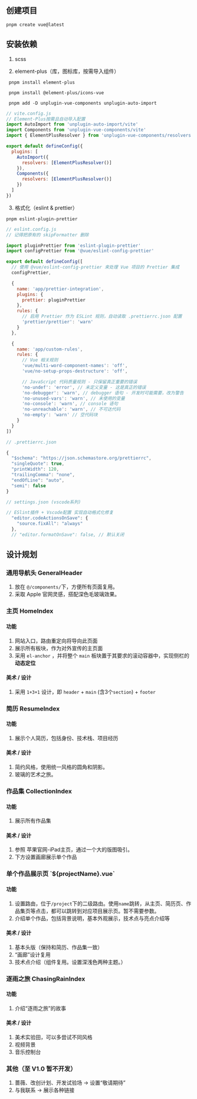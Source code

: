 ## 创建项目

```
pnpm create vue@latest
```

## 安装依赖

1. scss

2. element-plus（库，图标库，按需导入组件）

```
 pnpm install element-plus   
 
 pnpm install @element-plus/icons-vue
 
 pnpm add -D unplugin-vue-components unplugin-auto-import
```

```jsx
// vite.config.js
// Element-Plus按需且自动导入配置
import AutoImport from 'unplugin-auto-import/vite'
import Components from 'unplugin-vue-components/vite'
import { ElementPlusResolver } from 'unplugin-vue-components/resolvers'

export default defineConfig({
  plugins: [
    AutoImport({
      resolvers: [ElementPlusResolver()]
    }),
    Components({
      resolvers: [ElementPlusResolver()]
    })
  ]
})
```

3. 格式化（eslint & prettier）

```
pnpm eslint-plugin-prettier
```

```jsx
// eslint.config.js
// 记得把原有的 skipFormatter 删除

import pluginPrettier from 'eslint-plugin-prettier'
import configPrettier from '@vue/eslint-config-prettier'

export default defineConfig([
  // 使用 @vue/eslint-config-prettier 来处理 Vue 项目的 Prettier 集成
  configPrettier,

  {
    name: 'app/prettier-integration',
    plugins: {
      prettier: pluginPrettier
    },
    rules: {
      // 启用 Prettier 作为 ESLint 规则，自动读取 .prettierrc.json 配置
      'prettier/prettier': 'warn'
    }
  },

  {
    name: 'app/custom-rules',
    rules: {
      // Vue 相关规则
      'vue/multi-word-component-names': 'off',
      'vue/no-setup-props-destructure': 'off',

      // JavaScript 代码质量规则 - 只保留真正重要的错误
      'no-undef': 'error', // 未定义变量 - 这是真正的错误
      'no-debugger': 'warn', // debugger 语句 - 开发时可能需要，改为警告
      'no-unused-vars': 'warn', // 未使用的变量
      'no-console': 'warn', // console 语句
      'no-unreachable': 'warn', // 不可达代码
      'no-empty': 'warn' // 空代码块
    }
  }
])
```

```jsx
// .prettierrc.json

{
  "$schema": "https://json.schemastore.org/prettierrc",
  "singleQuote": true,
  "printWidth": 120,
  "trailingComma": "none",
  "endOfLine": "auto",
  "semi": false
}
```

```jsx
// settings.json (vscode系列)

// ESlint插件 + Vscode配置 实现自动格式化修复
  "editor.codeActionsOnSave": {
    "source.fixAll": "always"
  },
  // "editor.formatOnSave": false, // 默认关闭
```

## 设计规划

### 通用导航头 GeneralHeader

1. 放在 `@/components/`下，方便所有页面复用。
2. 采取 Apple 官网灵感，搭配深色毛玻璃效果。

### 主页 HomeIndex

#### 功能

1. 网站入口，路由重定向将导向此页面
2. 展示所有板块，作为对外宣传的主页面
3. 采用 `el-anchor` ，并将整个 `main` 板块置于其要求的滚动容器中，实现侧栏的**动态定位**

#### 美术 / 设计

1. 采用 `1+3+1` 设计，即 `header` + `main` (含3个`section`) + `footer`

### 简历 ResumeIndex

#### 功能

1. 展示个人简历，包括身份、技术栈、项目经历

#### 美术 / 设计

1. 简约风格，使用统一风格的圆角和阴影。
2. 玻璃的艺术之旅。

### 作品集 CollectionIndex

#### 功能

1. 展示所有作品集

#### 美术 / 设计

1. 参照 苹果官网-iPad主页，通过一个大的版图吸引。
2. 下方设置画廊展示单个作品

### 单个作品展示页 \`${projectName}.vue\`

#### 功能

1. 设置路由，位于`/project`下的二级路由。使用`name`跳转，从主页、简历页、作品集页等点击，都可以跳转到对应项目展示页。暂不需要参数。
2. 介绍单个作品，包括背景说明，基本外观展示，技术点与亮点介绍等
#### 美术 / 设计

1. 基本头版（保持和简历、作品集一致）
2. “画廊”设计复用
3. 技术点介绍（组件复用。设置深浅色两种主题。）

### 逐雨之旅 ChasingRainIndex

#### 功能

1. 介绍“逐雨之旅”的故事

#### 美术 / 设计

1. 美术实验田，可以多尝试不同风格
2. 视频背景
3. 音乐控制台

### 其他（至 V1.0 暂不开发）

1. 蔷薇、改创计划、开发试验场 → 设置“敬请期待”
2. 与我联系 → 展示各种链接